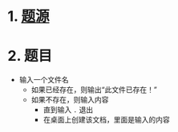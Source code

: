 # 1. [题源](https://fishc.com.cn/forum.php?mod=viewthread&tid=85253&ctid=588)


# 2. 题目

- 输入一个文件名
	- 如果已经存在，则输出“此文件已存在！”
	- 如果不存在，则输入内容
		- 直到输入 `.` 退出
		- 在桌面上创建该文档，里面是输入的内容

